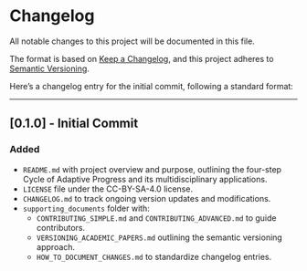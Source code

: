# Changelog

All notable changes to this project will be documented in this file.

The format is based on [Keep a Changelog](https://keepachangelog.com/en/1.0.0/), and this project adheres to [Semantic Versioning](https://semver.org/).

Here’s a changelog entry for the initial commit, following a standard format:

---

## [0.1.0] - Initial Commit

### Added
- `README.md` with project overview and purpose, outlining the four-step Cycle of Adaptive Progress and its multidisciplinary applications.
- `LICENSE` file under the CC-BY-SA-4.0 license.
- `CHANGELOG.md` to track ongoing version updates and modifications.
- `supporting_documents` folder with:
  - `CONTRIBUTING_SIMPLE.md` and `CONTRIBUTING_ADVANCED.md` to guide contributors.
  - `VERSIONING_ACADEMIC_PAPERS.md` outlining the semantic versioning approach.
  - `HOW_TO_DOCUMENT_CHANGES.md` to standardize changelog entries.